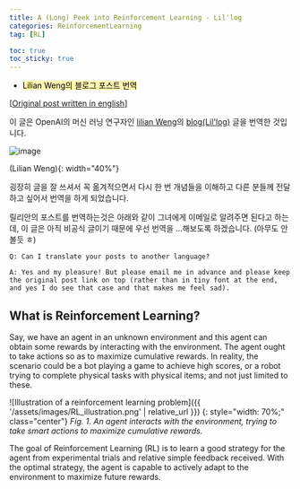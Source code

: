 ```yaml
---
title: A (Long) Peek into Reinforcement Learning - Lil'log
categories: ReinforcementLearning
tag: [RL]

toc: true
toc_sticky: true
---
```


- <mark style='background-color: #fff5b1'> Lilian Weng의 블로그 포스트 번역 </mark>

[[Original post written in english](https://lilianweng.github.io/lil-log/2018/02/19/a-long-peek-into-reinforcement-learning.html#common-approaches)]

이 글은 OpenAI의 머신 러닝 연구자인 [lilian Weng](https://scholar.google.com/citations?user=dCa-pW8AAAAJ)의 [blog(Lil'log)](https://lilianweng.github.io/lil-log/) 글을 번역한 것입니다.

![image](https://user-images.githubusercontent.com/48202736/106112753-fa73a580-6190-11eb-961b-d598ee0902a3.png)

(Lilian Weng){: width="40%"}

굉장히 글을 잘 쓰셔서 꼭 옮겨적으면서 다시 한 번 개념들을 이해하고 다른 분들께 전달하고 싶어서 번역을 하게 되었습니다.


릴리안의 포스트를 번역하는것은 아래와 같이 그녀에게 이메일로 알려주면 된다고 하는데, 이 글은 아직 비공식 글이기 때문에 우선 번역을 ...해보도록 하겠습니다. (아무도 안볼듯 ㅎ)

```
Q: Can I translate your posts to another language?

A: Yes and my pleasure! But please email me in advance and please keep the original post link on top (rather than in tiny font at the end, and yes I do see that case and that makes me feel sad).
```


## What is Reinforcement Learning?

Say, we have an agent in an unknown environment and this agent can obtain some rewards by interacting with the environment. The agent ought to take actions so as to maximize cumulative rewards. In reality, the scenario could be a bot playing a game to achieve high scores, or a robot trying to complete physical tasks with physical items; and not just limited to these.


![Illustration of a reinforcement learning problem]({{ '/assets/images/RL_illustration.png' | relative_url }})
{: style="width: 70%;" class="center"}
*Fig. 1. An agent interacts with the environment, trying to take smart actions to maximize cumulative rewards.*


The goal of Reinforcement Learning (RL) is to learn a good strategy for the agent from experimental trials and relative simple feedback received. With the optimal strategy, the agent is capable to actively adapt to the environment to maximize future rewards.

